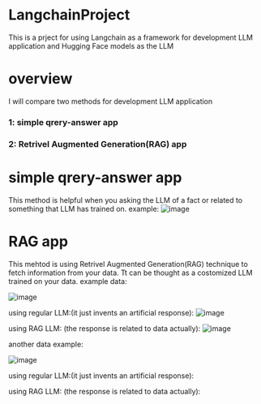 # LangchainProject
This is a prject for using Langchain as a framework for development LLM application and Hugging Face models as the LLM

# overview 
I will compare two methods for development LLM application 
### 1: simple qrery-answer app
### 2: Retrivel Augmented Generation(RAG) app

# simple qrery-answer app
This method is helpful when you asking the LLM of a fact or related to something that LLM has trained on.
example: 
![image](https://github.com/user-attachments/assets/12d05250-8950-4733-9feb-84bd873f074c)

# RAG app
This mehtod is using Retrivel Augmented Generation(RAG) technique to fetch information from your data. Tt can be thought as a costomized LLM trained on your data.
example data:

![image](https://github.com/user-attachments/assets/46735dc3-acb4-4860-9046-ec24674e57b2)

using regular LLM:(it just invents an artificial response):
![image](https://github.com/user-attachments/assets/60c36815-4cea-44b1-9bf7-51163805ab86)

using RAG LLM: (the response is related to data actually):
![image](https://github.com/user-attachments/assets/0e30baba-a11d-4873-87ac-4b38ba1ff9e1)

another data example:

![image](https://github.com/user-attachments/assets/c238c2e3-6ed6-4a05-8750-da1acba0289d)

using regular LLM:(it just invents an artificial response):

using RAG LLM: (the response is related to data actually):






